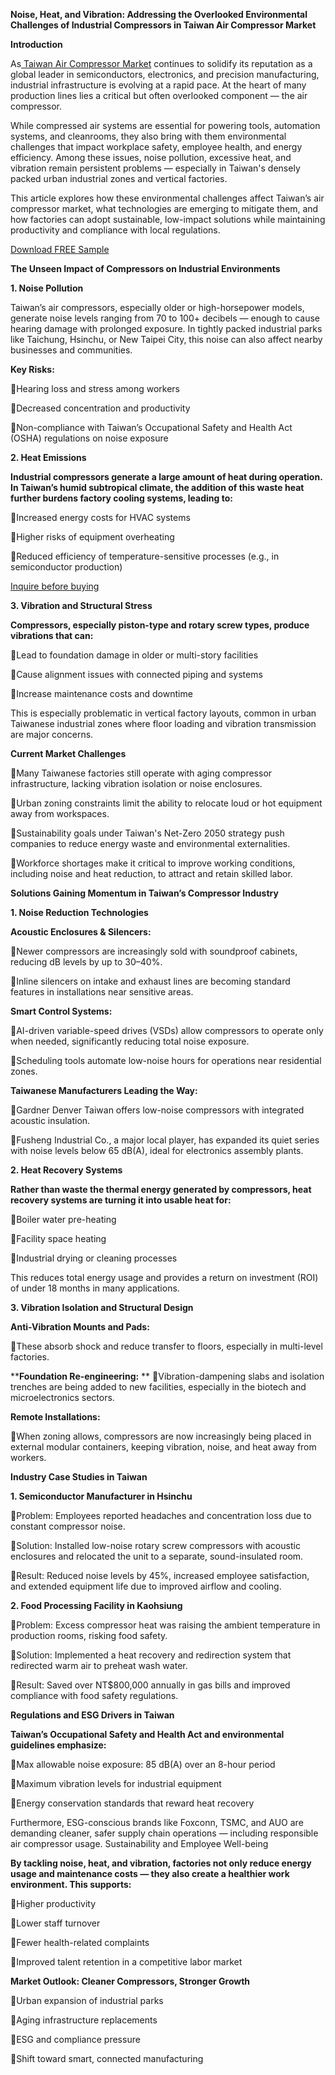 **Noise, Heat, and Vibration: Addressing the Overlooked Environmental Challenges of Industrial Compressors in Taiwan Air Compressor Market**

**Introduction**

As[ Taiwan Air Compressor Market](https://www.nextmsc.com/report/taiwan-air-compressor-market) continues to solidify its reputation as a global leader in semiconductors, electronics, and precision manufacturing, industrial infrastructure is evolving at a rapid pace. At the heart of many production lines lies a critical but often overlooked component — the air compressor.

While compressed air systems are essential for powering tools, automation systems, and cleanrooms, they also bring with them environmental challenges that impact workplace safety, employee health, and energy efficiency. Among these issues, noise pollution, excessive heat, and vibration remain persistent problems — especially in Taiwan's densely packed urban 
industrial zones and vertical factories.

This article explores how these environmental challenges affect Taiwan’s air compressor market, what technologies are emerging to mitigate them, and how factories can adopt sustainable, low-impact solutions while maintaining productivity and compliance with local regulations.

[Download FREE Sample](https://www.nextmsc.com/taiwan-air-compressor-market/request-sample)

**The Unseen Impact of Compressors on Industrial Environments**

**1. Noise Pollution**

Taiwan’s air compressors, especially older or high-horsepower models, generate noise levels ranging from 70 to 100+ decibels — enough to cause hearing damage with prolonged exposure. In tightly packed industrial parks like Taichung, Hsinchu, or New Taipei City, this noise can also affect nearby businesses and communities.

**Key Risks:**

Hearing loss and stress among workers

Decreased concentration and productivity

Non-compliance with Taiwan’s Occupational Safety and Health Act (OSHA) regulations on noise exposure

**2. Heat Emissions**

**Industrial compressors generate a large amount of heat during operation. In Taiwan’s humid subtropical climate, the addition of this waste heat further burdens factory cooling systems, leading to:**

Increased energy costs for HVAC systems

Higher risks of equipment overheating

Reduced efficiency of temperature-sensitive processes (e.g., in semiconductor production)

[Inquire before buying
](https://www.nextmsc.com/taiwan-air-compressor-market/inquire-before-buying)

**3. Vibration and Structural Stress**

**Compressors, especially piston-type and rotary screw types, produce vibrations that can:**

Lead to foundation damage in older or multi-story facilities

Cause alignment issues with connected piping and systems

Increase maintenance costs and downtime

This is especially problematic in vertical factory layouts, common in urban Taiwanese industrial zones where floor loading and vibration transmission are major concerns.

**Current Market Challenges**

Many Taiwanese factories still operate with aging compressor infrastructure, lacking vibration isolation or noise enclosures.

Urban zoning constraints limit the ability to relocate loud or hot equipment away from workspaces.

Sustainability goals under Taiwan's Net-Zero 2050 strategy push companies to reduce energy waste and environmental externalities.

Workforce shortages make it critical to improve working conditions, including noise and heat reduction, to attract and retain skilled labor.

**Solutions Gaining Momentum in Taiwan’s Compressor Industry**

**1. Noise Reduction Technologies**

**Acoustic Enclosures & Silencers:**

Newer compressors are increasingly sold with soundproof cabinets, reducing dB levels by up to 30–40%.

Inline silencers on intake and exhaust lines are becoming standard features in installations near sensitive areas.

**Smart Control Systems:**

AI-driven variable-speed drives (VSDs) allow compressors to operate only when needed, significantly reducing total noise exposure.

Scheduling tools automate low-noise hours for operations near residential zones.

**Taiwanese Manufacturers Leading the Way:**

Gardner Denver Taiwan offers low-noise compressors with integrated acoustic insulation.

Fusheng Industrial Co., a major local player, has expanded its quiet series with noise levels below 65 dB(A), ideal for electronics assembly plants.

**2. Heat Recovery Systems**

**Rather than waste the thermal energy generated by compressors, heat recovery systems are turning it into usable heat for:**

Boiler water pre-heating

Facility space heating

Industrial drying or cleaning processes

This reduces total energy usage and provides a return on investment (ROI) of under 18 months in many applications.

**3. Vibration Isolation and Structural Design**

**Anti-Vibration Mounts and Pads:**

These absorb shock and reduce transfer to floors, especially in multi-level factories.

****Foundation Re-engineering:**
**
Vibration-dampening slabs and isolation trenches are being added to new facilities, especially in the biotech and microelectronics sectors.

**Remote Installations:**

When zoning allows, compressors are now increasingly being placed in external modular containers, keeping vibration, noise, and heat away from workers.

**Industry Case Studies in Taiwan**

**1. Semiconductor Manufacturer in Hsinchu**

Problem: Employees reported headaches and concentration loss due to constant compressor noise.

Solution: Installed low-noise rotary screw compressors with acoustic enclosures and relocated the unit to a separate, sound-insulated room.

Result: Reduced noise levels by 45%, increased employee satisfaction, and extended equipment life due to improved airflow and cooling.

**2. Food Processing Facility in Kaohsiung**

Problem: Excess compressor heat was raising the ambient temperature in production rooms, risking food safety.

Solution: Implemented a heat recovery and redirection system that redirected warm air to preheat wash water.

Result: Saved over NT$800,000 annually in gas bills and improved compliance with food safety regulations.

**Regulations and ESG Drivers in Taiwan**

**Taiwan’s Occupational Safety and Health Act and environmental guidelines emphasize:**

Max allowable noise exposure: 85 dB(A) over an 8-hour period

Maximum vibration levels for industrial equipment

Energy conservation standards that reward heat recovery

Furthermore, ESG-conscious brands like Foxconn, TSMC, and AUO are demanding cleaner, safer supply chain operations — including responsible air compressor usage.
Sustainability and Employee Well-being

**By tackling noise, heat, and vibration, factories not only reduce energy usage and maintenance costs — they also create a healthier work environment. This supports:**

Higher productivity

Lower staff turnover

Fewer health-related complaints

Improved talent retention in a competitive labor market

**Market Outlook: Cleaner Compressors, Stronger Growth**

Urban expansion of industrial parks

Aging infrastructure replacements

ESG and compliance pressure

Shift toward smart, connected manufacturing 
